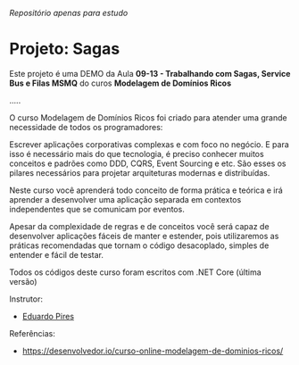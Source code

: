 _Repositório apenas para estudo_

# Projeto: Sagas

Este projeto é uma DEMO da Aula **09-13 - Trabalhando com Sagas, Service Bus e Filas MSMQ** do curos **Modelagem de Domínios Ricos**

.....

O curso Modelagem de Domínios Ricos foi criado para atender uma grande necessidade de todos os programadores:

Escrever aplicações corporativas complexas e com foco no negócio. E para isso é necessário mais do que tecnologia, é preciso conhecer muitos conceitos e padrões como DDD, CQRS, Event Sourcing e etc. São esses os pilares necessários para projetar arquiteturas modernas e distribuídas.

Neste curso você aprenderá todo conceito de forma prática e teórica e irá aprender a desenvolver uma aplicação separada em contextos independentes que se comunicam por eventos.

Apesar da complexidade de regras e de conceitos você será capaz de desenvolver aplicações fáceis de manter e estender, pois utilizaremos as práticas recomendadas que tornam o código desacoplado, simples de entender e fácil de testar.

Todos os códigos deste curso foram escritos com .NET Core (última versão)

Instrutor:

- [Eduardo Pires](https://www.eduardopires.net.br/)

Referências:

- https://desenvolvedor.io/curso-online-modelagem-de-dominios-ricos/
